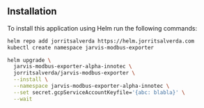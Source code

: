 ## Installation

To install this application using Helm run the following commands: 

```bash
helm repo add jorritsalverda https://helm.jorritsalverda.com
kubectl create namespace jarvis-modbus-exporter

helm upgrade \
  jarvis-modbus-exporter-alpha-innotec \
  jorritsalverda/jarvis-modbus-exporter \
  --install \
  --namespace jarvis-modbus-exporter-alpha-innotec \
  --set secret.gcpServiceAccountKeyfile='{abc: blabla}' \
  --wait
```
